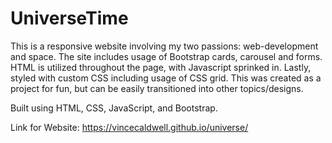 
# UniverseTime

This is a responsive website involving my two passions: web-development and space. The site includes usage of Bootstrap cards, carousel and forms. HTML is utilized throughout the page, with Javascript sprinked in. Lastly, styled with custom CSS including usage of CSS grid. This was created as a project for fun, but can be easily transitioned into other topics/designs.

Built using HTML, CSS, JavaScript, and Bootstrap.


Link for Website: https://vincecaldwell.github.io/universe/
